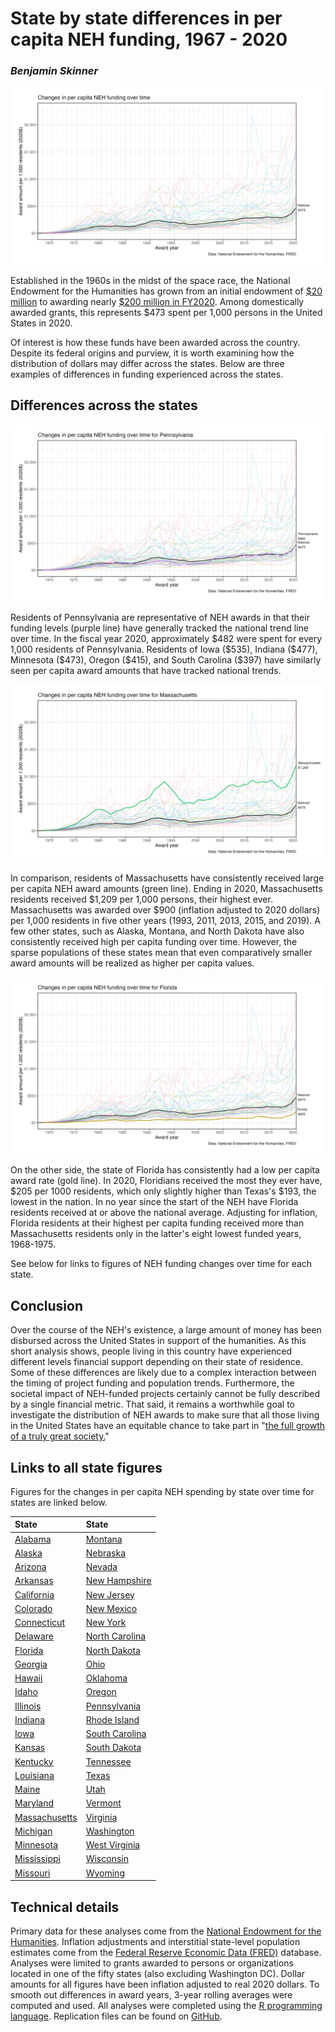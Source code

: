 ---
---

# State by state differences in per capita NEH funding, 1967 - 2020
### _Benjamin Skinner_

![National Changes in per capita NEH funding over time](./figures/US.png)

Established in the 1960s in the midst of the space race, the National Endowment
for the Humanities has grown from an initial endowment of [\$20
million](https://www.neh.gov/about/history) to awarding nearly [\$200 million in
FY2020](https://www.neh.gov/sites/default/files/inline-files/NEH%202020%20Annual%20Report.pdf).
Among domestically awarded grants, this represents $473 spent per 1,000 persons
in the United States in 2020.

Of interest is how these funds have been awarded across the country. Despite its
federal origins and purview, it is worth examining how the distribution of
dollars may differ across the states. Below are three examples of differences in
funding experienced across the states.

## Differences across the states

![Changes in per capita NEH funding over time for Pennsylvania](./figures/PA.png)

Residents of Pennsylvania are representative of NEH awards in that their funding
levels (purple line) have generally tracked the national trend line over time.
In the fiscal year 2020, approximately \$482 were spent for every 1,000
residents of Pennsylvania. Residents of Iowa (\$535), Indiana (\$477), Minnesota
(\$473), Oregon (\$415), and South Carolina (\$397) have similarly seen per
capita award amounts that have tracked national trends.

![Changes in per capita NEH funding over time for Massachusetts](./figures/MA.png)

In comparison, residents of Massachusetts have consistently received large per
capita NEH award amounts (green line). Ending in 2020, Massachusetts residents
received \$1,209 per 1,000 persons, their highest ever. Massachusetts was
awarded over \$900 (inflation adjusted to 2020 dollars) per 1,000 residents in
five other years (1993, 2011, 2013, 2015, and 2019). A few other states, such as
Alaska, Montana, and North Dakota have also consistently received high per
capita funding over time. However, the sparse populations of these states mean
that even comparatively smaller award amounts will be realized as higher per
capita values.

![Changes in per capita NEH funding over time for Florida](./figures/FL.png)

On the other side, the state of Florida has consistently had a low per capita
award rate (gold line). In 2020, Floridians received the most they ever have,
\$205 per 1000 residents, which only slightly higher than Texas's \$193, the
lowest in the nation. In no year since the start of the NEH have Florida
residents received at or above the national average. Adjusting for inflation,
Florida residents at their highest per capita funding received more than
Massachusetts residents only in the latter's eight lowest funded years,
1968-1975.

See below for links to figures of NEH funding changes over time for each state.

## Conclusion

Over the course of the NEH's existence, a large amount of money has been
disbursed across the United States in support of the humanities. As this short
analysis shows, people living in this country have experienced different levels
financial support depending on their state of residence. Some of these
differences are likely due to a complex interaction between the timing of
project funding and population trends. Furthermore, the societal impact of
NEH-funded projects certainly cannot be fully described by a single financial
metric. That said, it remains a worthwhile goal to investigate the distribution
of NEH awards to make sure that all those living in the United States have an
equitable chance to take part in "[the full growth of a truly great
society.](https://www.neh.gov/about/history)"

## Links to all state figures

Figures for the changes in per capita NEH spending by state over time for states
are linked below.

<!-- <div style = "margin-left: auto; margin-right: auto; width: 50%"> -->
          
| State                             | State                              |
|:----------------------------------|:-----------------------------------|
| [Alabama](./figures/AL.png)       | [Montana](./figures/MT.png)        |
| [Alaska](./figures/AK.png)        | [Nebraska](./figures/NE.png)       |
| [Arizona](./figures/AZ.png)       | [Nevada](./figures/NV.png)         |
| [Arkansas](./figures/AR.png)      | [New Hampshire](./figures/NH.png)  |
| [California](./figures/CA.png)    | [New Jersey](./figures/NJ.png)     |
| [Colorado](./figures/CO.png)      | [New Mexico](./figures/NM.png)     |
| [Connecticut](./figures/CT.png)   | [New York](./figures/NY.png)       |
| [Delaware](./figures/DE.png)      | [North Carolina](./figures/NC.png) |
| [Florida](./figures/FL.png)       | [North Dakota](./figures/ND.png)   |
| [Georgia](./figures/GA.png)       | [Ohio](./figures/OH.png)           |
| [Hawaii](./figures/HI.png)        | [Oklahoma](./figures/OK.png)       |
| [Idaho](./figures/ID.png)         | [Oregon](./figures/OR.png)         |
| [Illinois](./figures/IL.png)      | [Pennsylvania](./figures/PA.png)   |
| [Indiana](./figures/IN.png)       | [Rhode Island](./figures/RI.png)   |
| [Iowa](./figures/IA.png)          | [South Carolina](./figures/SC.png) |
| [Kansas](./figures/KS.png)        | [South Dakota](./figures/SD.png)   |
| [Kentucky](./figures/KY.png)      | [Tennessee](./figures/TN.png)      |
| [Louisiana](./figures/LA.png)     | [Texas](./figures/TX.png)          |
| [Maine](./figures/ME.png)         | [Utah](./figures/UT.png)           |
| [Maryland](./figures/MD.png)      | [Vermont](./figures/VT.png)        |
| [Massachusetts](./figures/MA.png) | [Virginia](./figures/VA.png)       |
| [Michigan](./figures/MI.png)      | [Washington](./figures/WA.png)     |
| [Minnesota](./figures/MN.png)     | [West Virginia](./figures/WV.png)  |
| [Mississippi](./figures/MS.png)   | [Wisconsin](./figures/WI.png)      |
| [Missouri](./figures/MO.png)      | [Wyoming](./figures/WY.png)        |

<!-- </div> -->

## Technical details

Primary data for these analyses come from the [National Endowment for the
Humanities](https://catalog.data.gov/organization/neh-gov). Inflation
adjustments and interstitial state-level population estimates come from the
[Federal Reserve Economic Data (FRED)](https://fred.stlouisfed.org) database.
Analyses were limited to grants awarded to persons or organizations located in
one of the fifty states (also excluding Washington DC). Dollar amounts for all
figures have been inflation adjusted to real 2020 dollars. To smooth out
differences in award years, 3-year rolling averages were computed and used. All
analyses were completed using the [R programming
language](https://cran.r-project.org). Replication files can be found on
[GitHub](https://github.com/btskinner/neh).

